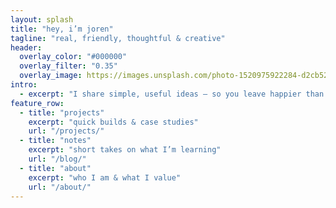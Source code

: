 ```yaml
---
layout: splash
title: "hey, i’m joren"
tagline: "real, friendly, thoughtful & creative"
header:
  overlay_color: "#000000"
  overlay_filter: "0.35"
  overlay_image: https://images.unsplash.com/photo-1520975922284-d2cb52271a8d?q=80&w=1200&auto=format&fit=crop
intro:
  - excerpt: "I share simple, useful ideas — so you leave happier than you arrived."
feature_row:
  - title: "projects"
    excerpt: "quick builds & case studies"
    url: "/projects/"
  - title: "notes"
    excerpt: "short takes on what I’m learning"
    url: "/blog/"
  - title: "about"
    excerpt: "who I am & what I value"
    url: "/about/"
---
```

